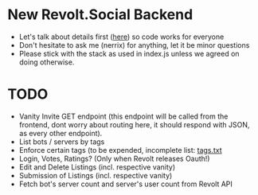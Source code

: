 # New Revolt.Social Backend


- Let's talk about details first ([here](https://app.revolt.chat/invite/WY1Pc06K)) so code works for everyone
- Don't hesitate to ask me (nerrix) for anything, let it be minor questions
- Please stick with the stack as used in index.js unless we agreed on doing otherwise.


# TODO
- Vanity Invite GET endpoint (this endpoint will be called from the frontend, dont worry about routing here, it should respond with JSON, as every other endpoint).
- List bots / servers by tags
- Enforce certain tags (to be expended, incomplete list: [tags.txt](tags.txt)
- Login, Votes, Ratings? (Only when Revolt releases Oauth!)
- Edit and Delete Listings (incl. respective vanity)
- Submission of Listings (incl. respective vanity)
- Fetch bot's server count and server's user count from Revolt API
